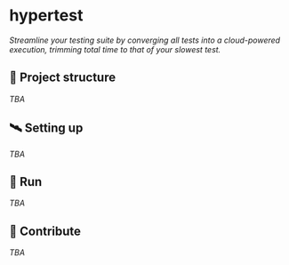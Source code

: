 # hypertest

_Streamline your testing suite by converging all tests into a cloud-powered execution, trimming total time to that of your slowest test._

## :scroll: Project structure

_TBA_

## :artificial_satellite: Setting up

_TBA_

## :test_tube: Run

_TBA_

## :handshake: Contribute

_TBA_
